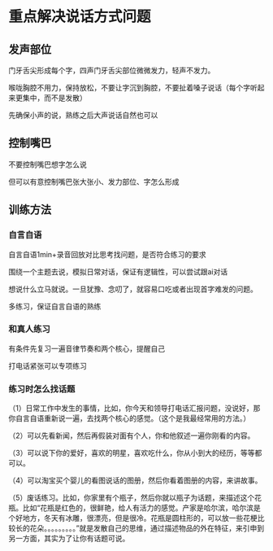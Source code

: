 # 重点解决说话方式问题

## 发声部位

门牙舌尖形成每个字，四声门牙舌尖部位微微发力，轻声不发力。

喉咙胸腔不用力，保持放松，不要让字沉到胸腔，不要扯着嗓子说话（每个字听起来更集中，而不是发散）

先确保小声的说，熟练之后大声说话自然也可以

## 控制嘴巴

不要控制嘴巴想字怎么说

但可以有意控制嘴巴张大张小、发力部位、字怎么形成

## 训练方法

### 自言自语

自言自语1min+录音回放对比思考找问题，是否符合练习的要求

围绕一个主题去说，模拟日常对话，保证有逻辑性，可以尝试跟ai对话

想说什么立马就说。一旦犹豫、念叨了，就容易口吃或者出现首字难发的问题。

多练习，保证自言自语的熟练

### 和真人练习

有条件先复习一遍音律节奏和两个核心，提醒自己

打电话紧张可以专项练习

### 练习时怎么找话题

（1）日常工作中发生的事情，比如，你今天和领导打电话汇报问题，没说好，那你自言自语重新说一遍，去找两个核心的感觉。（这个是我最经常用的方法。）

（2）可以先看新闻，然后再假装对面有个人，你和他叙述一遍你刚看的内容。

（3）可以说下你的爱好，喜欢的明星，喜欢吃什么，你从小到大的经历，等等都可以。

（4）可以淘宝买个婴儿的看图说话的图册，然后你看着图册的内容，来讲故事。

（5）废话练习。比如，你家里有个瓶子，然后你就以瓶子为话题，来描述这个花瓶。比如“花瓶是红色的，很鲜艳，给人有活力的感觉。产家是哈尔滨，哈尔滨是个好地方，冬天有冰雕，很漂亮，但是很冷。花瓶是圆柱形的，可以放一些花梗比较长的花朵。。。。。。。。。”就是发散自己的思维，通过描述物品的外在特征，来引申到另一方面，其实为了让你有话题可说。
